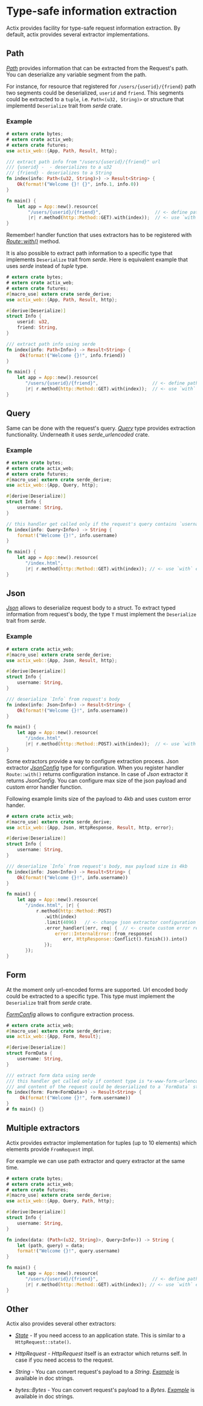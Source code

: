 # Type-safe information extraction

Actix provides facility for type-safe request information extraction. By default,
actix provides several extractor implementations.

## Path

[*Path*](../../actix-web/actix_web/struct.Path.html) provides information that can
be extracted from the Request's path. You can deserialize any variable
segment from the path.

For instance, for resource that registered for `/users/{userid}/{friend}` path
two segments could be deserialized, `userid` and `friend`. This segments 
could be extracted to a `tuple`, i.e. `Path<(u32, String)>` or structure
that implementd `Deserialize` trait from *serde* crate.

### Example

```rust
# extern crate bytes;
# extern crate actix_web;
# extern crate futures;
use actix_web::{App, Path, Result, http};

/// extract path info from "/users/{userid}/{friend}" url
/// {userid} -  - deserializes to a u32
/// {friend} - deserializes to a String
fn index(info: Path<(u32, String)>) -> Result<String> {
    Ok(format!("Welcome {}! {}", info.1, info.0))
}

fn main() {
    let app = App::new().resource(
        "/users/{userid}/{friend}",                    // <- define path parameters
        |r| r.method(http::Method::GET).with(index));  // <- use `with` extractor
}
```

Remember! handler function that uses extractors has to be registered with 
[*Route::with()*](../../actix-web/actix_web/dev/struct.Route.html#method.with) method.

It is also possible to extract path information to a specific type that
implements `Deserialize` trait from *serde*. Here is equivalent example that uses *serde*
instead of *tuple* type.

```rust
# extern crate bytes;
# extern crate actix_web;
# extern crate futures;
#[macro_use] extern crate serde_derive;
use actix_web::{App, Path, Result, http};

#[derive(Deserialize)]
struct Info {
    userid: u32,
    friend: String,
}

/// extract path info using serde
fn index(info: Path<Info>) -> Result<String> {
     Ok(format!("Welcome {}!", info.friend))
}

fn main() {
    let app = App::new().resource(
       "/users/{userid}/{friend}",                    // <- define path parameters
       |r| r.method(http::Method::GET).with(index));  // <- use `with` extractor
}
```

## Query

Same can be done with the request's query.
[*Query*](../../actix-web/actix_web/struct.Query.html)
type provides extraction functionality. Underneath it uses *serde_urlencoded* crate.

### Example

```rust
# extern crate bytes;
# extern crate actix_web;
# extern crate futures;
#[macro_use] extern crate serde_derive;
use actix_web::{App, Query, http};

#[derive(Deserialize)]
struct Info {
    username: String,
}

// this handler get called only if the request's query contains `username` field
fn index(info: Query<Info>) -> String {
    format!("Welcome {}!", info.username)
}

fn main() {
    let app = App::new().resource(
       "/index.html",
       |r| r.method(http::Method::GET).with(index)); // <- use `with` extractor
}
```

## Json

[*Json*](../../actix-web/actix_web/struct.Json.html) allows to deserialize
request body to a struct. To extract typed information from request's body,
the type `T` must implement the `Deserialize` trait from *serde*.

### Example

```rust
# extern crate actix_web;
#[macro_use] extern crate serde_derive;
use actix_web::{App, Json, Result, http};

#[derive(Deserialize)]
struct Info {
    username: String,
}

/// deserialize `Info` from request's body
fn index(info: Json<Info>) -> Result<String> {
    Ok(format!("Welcome {}!", info.username))
}

fn main() {
    let app = App::new().resource(
       "/index.html",
       |r| r.method(http::Method::POST).with(index));  // <- use `with` extractor
}
```

Some extractors provide a way to configure extraction process. Json extractor
[*JsonConfig*](../../actix-web/actix_web/dev/struct.JsonConfig.html) type for configuration.
When you register handler `Route::with()` returns configuration instance. In case of
*Json* extractor it returns *JsonConfig*. You can configure max size of the json
payload and custom error handler function.

Following example limits size of the payload to 4kb and uses custom error hander.

```rust
# extern crate actix_web;
#[macro_use] extern crate serde_derive;
use actix_web::{App, Json, HttpResponse, Result, http, error};

#[derive(Deserialize)]
struct Info {
    username: String,
}

/// deserialize `Info` from request's body, max payload size is 4kb
fn index(info: Json<Info>) -> Result<String> {
    Ok(format!("Welcome {}!", info.username))
}

fn main() {
    let app = App::new().resource(
       "/index.html", |r| {
           r.method(http::Method::POST)
              .with(index)
              .limit(4096)   // <- change json extractor configuration
              .error_handler(|err, req| {  // <- create custom error response
                  error::InternalError::from_response(
                     err, HttpResponse::Conflict().finish()).into()
              });
       });
}
```

## Form

At the moment only url-encoded forms are supported. Url encoded body
could be extracted to a specific type. This type must implement
the `Deserialize` trait from *serde* crate.

[*FormConfig*](../../actix-web/actix_web/dev/struct.FormConfig.html) allows
to configure extraction process.

```rust
# extern crate actix_web;
#[macro_use] extern crate serde_derive;
use actix_web::{App, Form, Result};

#[derive(Deserialize)]
struct FormData {
    username: String,
}

/// extract form data using serde
/// this handler get called only if content type is *x-www-form-urlencoded*
/// and content of the request could be deserialized to a `FormData` struct
fn index(form: Form<FormData>) -> Result<String> {
     Ok(format!("Welcome {}!", form.username))
}
# fn main() {}
```

## Multiple extractors

Actix provides extractor implementation for tuples (up to 10 elements)
which elements provide `FromRequest` impl.

For example we can use path extractor and query extractor at the same time.

```rust
# extern crate bytes;
# extern crate actix_web;
# extern crate futures;
#[macro_use] extern crate serde_derive;
use actix_web::{App, Query, Path, http};

#[derive(Deserialize)]
struct Info {
    username: String,
}

fn index(data: (Path<(u32, String)>, Query<Info>)) -> String {
    let (path, query) = data;
    format!("Welcome {}!", query.username)
}

fn main() {
    let app = App::new().resource(
       "/users/{userid}/{friend}",                    // <- define path parameters
       |r| r.method(http::Method::GET).with(index)); // <- use `with` extractor
}
```

## Other

Actix also provides several other extractors:

* [*State*](../../actix-web/actix_web/struct.State.html) - If you need
  access to an application state. This is similar to a `HttpRequest::state()`.
  
* *HttpRequest* - *HttpRequest* itself is an extractor which returns self.
  In case if you need access to the request.
  
* *String* - You can convert request's payload to a *String*.
  [*Example*](../../actix-web/actix_web/trait.FromRequest.html#example-1)
  is available in doc strings.

* *bytes::Bytes* - You can convert request's payload to a *Bytes*.
  [*Example*](../../actix-web/actix_web/trait.FromRequest.html#example)
  is available in doc strings.
